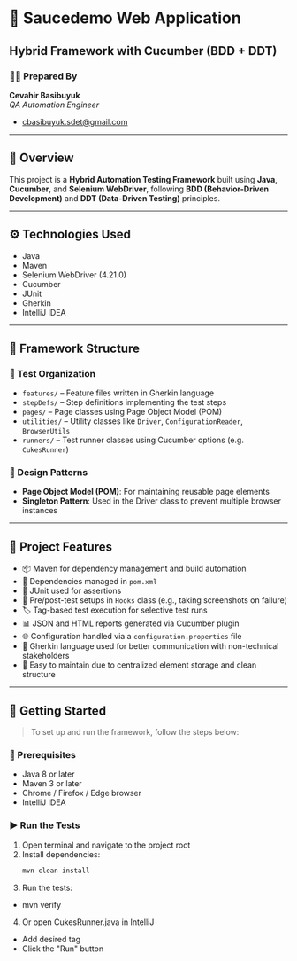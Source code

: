 # 🧪 Saucedemo Web Application
## Hybrid Framework with Cucumber (BDD + DDT)

### 👩‍💻 Prepared By
**Cevahir Basibuyuk**  
*QA Automation Engineer*
* cbasibuyuk.sdet@gmail.com


---

## 📌 Overview
This project is a **Hybrid Automation Testing Framework** built using **Java**, **Cucumber**, 
and **Selenium WebDriver**, following **BDD (Behavior-Driven Development)** and **DDT (Data-Driven Testing)** principles.

---

## ⚙️ Technologies Used
- Java
- Maven
- Selenium WebDriver (4.21.0)
- Cucumber
- JUnit
- Gherkin
- IntelliJ IDEA

---

## 🧩 Framework Structure

### 🔹 Test Organization
- `features/` – Feature files written in Gherkin language
- `stepDefs/` – Step definitions implementing the test steps
- `pages/` – Page classes using Page Object Model (POM)
- `utilities/` – Utility classes like `Driver`, `ConfigurationReader`, `BrowserUtils`
- `runners/` – Test runner classes using Cucumber options (e.g. `CukesRunner`)

### 🔹 Design Patterns
- **Page Object Model (POM)**: For maintaining reusable page elements
- **Singleton Pattern**: Used in the Driver class to prevent multiple browser instances

---

## 📂 Project Features

- 📦 Maven for dependency management and build automation
- 🔗 Dependencies managed in `pom.xml`
- 🧪 JUnit used for assertions
- 🔄 Pre/post-test setups in `Hooks` class (e.g., taking screenshots on failure)
- 🏷️ Tag-based test execution for selective test runs
- 📊 JSON and HTML reports generated via Cucumber plugin
- 🌐 Configuration handled via a `configuration.properties` file
- 💬 Gherkin language used for better communication with non-technical stakeholders
- 🧹 Easy to maintain due to centralized element storage and clean structure

---

## 🚀 Getting Started

> To set up and run the framework, follow the steps below:

### 🔧 Prerequisites
- Java 8 or later
- Maven 3 or later
- Chrome / Firefox / Edge browser
- IntelliJ IDEA

### ▶️ Run the Tests

1. Open terminal and navigate to the project root
2. Install dependencies:
   ```bash
   mvn clean install
   
3. Run the tests:
 - mvn verify

4. Or open CukesRunner.java in IntelliJ
 - Add desired tag
 - Click the "Run" button

